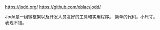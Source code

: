 https://jodd.org/
https://github.com/oblac/jodd/


Jodd是一组微框架以及开发人员友好的工具和实用程序。
简单的代码。小尺寸。表现不错。






